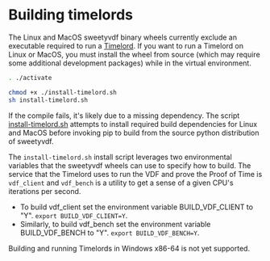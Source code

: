 # Building timelords

The Linux and MacOS sweetyvdf binary wheels currently exclude an executable
required to run a [Timelord](https://github.com/Sweety-Network/sweety-blockchain/wiki/Timelords).
If you want to run a Timelord on Linux or MacOS, you must install the wheel
from source (which may require some additional development packages) while in
the virtual environment.

```bash
. ./activate

chmod +x ./install-timelord.sh
sh install-timelord.sh
```

If the compile fails, it's likely due to a missing dependency. The script
[install-timelord.sh](https://github.com/Sweety-Network/sweety-blockchain/blob/main/install-timelord.sh)
attempts to install required build dependencies for Linux and MacOS before
invoking pip to build from the source python distribution of sweetyvdf.

The `install-timelord.sh` install script leverages two environmental variables
that the sweetyvdf wheels can use to specify how to build. The service that the
Timelord uses to run the VDF and prove the Proof of Time is `vdf_client` and
`vdf_bench` is a utility to get a sense of a given CPU's iterations per second.

- To build vdf_client set the environment variable BUILD_VDF_CLIENT to "Y".
`export BUILD_VDF_CLIENT=Y`.
- Similarly, to build vdf_bench set the environment variable BUILD_VDF_BENCH
to "Y". `export BUILD_VDF_BENCH=Y`.

Building and running Timelords in Windows x86-64 is not yet supported.
